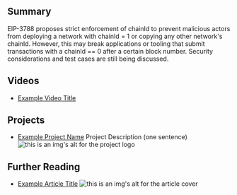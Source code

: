 ## Summary

EIP-3788 proposes strict enforcement of chainId to prevent malicious actors from deploying a network with chainId = 1 or copying any other network's chainId. However, this may break applications or tooling that submit transactions with a chainId == 0 after a certain block number. Security considerations and test cases are still being discussed.

## Videos

- [Example Video Title](https://www.youtube.com/watch?v=TDGq4aeevgY)

## Projects

- [Example Project Name](https://xxxx.xxx/xxxxx) Project Description (one sentence) ![this is an img's alt for the project logo](https://xxxx.xxx/project-logo.xxx)

## Further Reading

- [Example Article Title](https://xxxx.xxx/xxxxx) ![this is an img's alt for the article cover](https://xxxx.xxx/article-cover.xxx)
